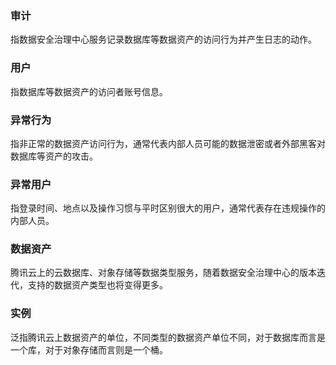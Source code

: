 ### 审计
指数据安全治理中心服务记录数据库等数据资产的访问行为并产生日志的动作。
### 用户
指数据库等数据资产的访问者账号信息。
### 异常行为
指非正常的数据资产访问行为，通常代表内部人员可能的数据泄密或者外部黑客对数据库等资产的攻击。

### 异常用户
指登录时间、地点以及操作习惯与平时区别很大的用户，通常代表存在违规操作的内部人员。

### 数据资产
腾讯云上的云数据库、对象存储等数据类型服务，随着数据安全治理中心的版本迭代，支持的数据资产类型也将变得更多。

### 实例
泛指腾讯云上数据资产的单位，不同类型的数据资产单位不同，对于数据库而言是一个库，对于对象存储而言则是一个桶。